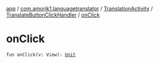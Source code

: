 [app](../../../index.md) / [com.amorjk1.languagetranslator](../../index.md) / [TranslationActivity](../index.md) / [TranslateButtonClickHandler](index.md) / [onClick](./on-click.md)

# onClick

`fun onClick(v: View): `[`Unit`](https://kotlinlang.org/api/latest/jvm/stdlib/kotlin/-unit/index.html)